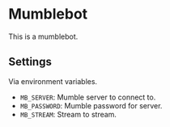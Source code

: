 # Mumblebot

This is a mumblebot.

## Settings

Via environment variables.

* `MB_SERVER`: Mumble server to connect to.
* `MB_PASSWORD`: Mumble password for server.
* `MB_STREAM`: Stream to stream.
